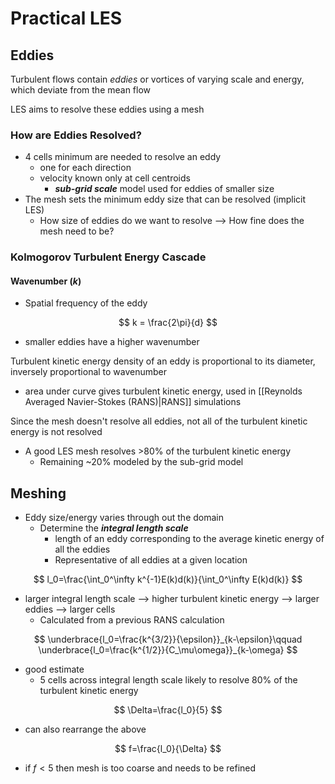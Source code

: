 # Practical LES
## Eddies
Turbulent flows contain *eddies* or vortices of varying scale and energy, which deviate from the mean flow

LES aims to resolve these eddies using a mesh

### How are Eddies Resolved?
- 4 cells minimum are needed to resolve an eddy
	- one for each direction
	- velocity known only at cell centroids
		- ***sub-grid scale*** model used for eddies of smaller size
- The mesh sets the minimum eddy size that can be resolved (implicit LES)
	- How size of eddies do we want to resolve --> How fine does the mesh need to be?

### Kolmogorov Turbulent Energy Cascade
#### Wavenumber $(k)$
- Spatial frequency of the eddy

$$
k = \frac{2\pi}{d}
$$

- smaller eddies have a higher wavenumber

Turbulent kinetic energy density of an eddy is proportional to its diameter, inversely proportional to wavenumber
- area under curve gives turbulent kinetic energy, used in [[Reynolds Averaged Navier-Stokes (RANS)|RANS]] simulations

Since the mesh doesn't resolve all eddies, not all of the turbulent kinetic energy is not resolved
- A good LES mesh resolves >80% of the turbulent kinetic energy
	- Remaining ~20% modeled by the sub-grid model

## Meshing
- Eddy size/energy varies through out the domain
	- Determine the ***integral length scale***	
		- length of an eddy corresponding to the average kinetic energy of all the eddies
		- Representative of all eddies at a given location

$$
l_0=\frac{\int_0^\infty k^{-1}E(k)d(k)}{\int_0^\infty E(k)d(k)}
$$

- larger integral length scale --> higher turbulent kinetic energy --> larger eddies --> larger cells
	- Calculated from a previous RANS calculation

$$
\underbrace{l_0=\frac{k^{3/2}}{\epsilon}}_{k-\epsilon}\qquad \underbrace{l_0=\frac{k^{1/2}}{C_\mu\omega}}_{k-\omega}
$$

- good estimate
	- 5 cells across integral length scale likely to resolve 80% of the turbulent kinetic energy

$$
\Delta=\frac{l_0}{5}
$$

- can also rearrange the above 

$$
f=\frac{l_0}{\Delta}
$$

- if $f < 5$ then mesh is too coarse and needs to be refined